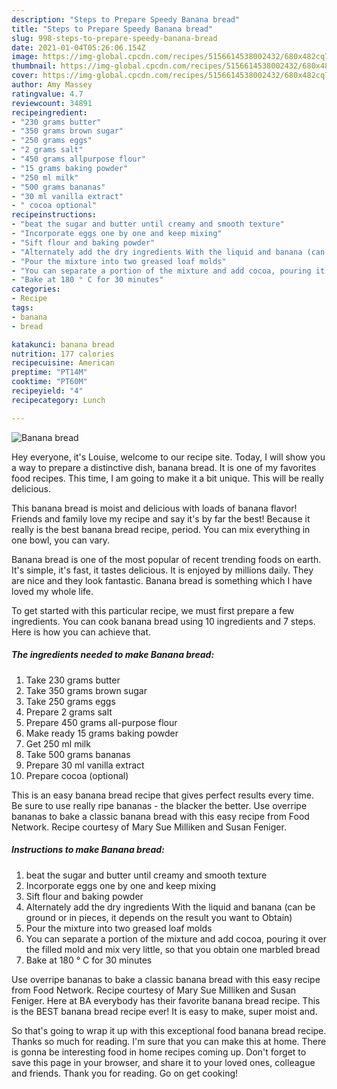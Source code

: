 ```yaml
---
description: "Steps to Prepare Speedy Banana bread"
title: "Steps to Prepare Speedy Banana bread"
slug: 998-steps-to-prepare-speedy-banana-bread
date: 2021-01-04T05:26:06.154Z
image: https://img-global.cpcdn.com/recipes/5156614538002432/680x482cq70/banana-bread-recipe-main-photo.jpg
thumbnail: https://img-global.cpcdn.com/recipes/5156614538002432/680x482cq70/banana-bread-recipe-main-photo.jpg
cover: https://img-global.cpcdn.com/recipes/5156614538002432/680x482cq70/banana-bread-recipe-main-photo.jpg
author: Amy Massey
ratingvalue: 4.7
reviewcount: 34891
recipeingredient:
- "230 grams butter"
- "350 grams brown sugar"
- "250 grams eggs"
- "2 grams salt"
- "450 grams allpurpose flour"
- "15 grams baking powder"
- "250 ml milk"
- "500 grams bananas"
- "30 ml vanilla extract"
- " cocoa optional"
recipeinstructions:
- "beat the sugar and butter until creamy and smooth texture"
- "Incorporate eggs one by one and keep mixing"
- "Sift flour and baking powder"
- "Alternately add the dry ingredients With the liquid and banana (can be ground or in pieces, it depends on the result you want to Obtain)"
- "Pour the mixture into two greased loaf molds"
- "You can separate a portion of the mixture and add cocoa, pouring it over the  filled mold and mix very little, so that you obtain one marbled bread"
- "Bake at 180 ° C for 30 minutes"
categories:
- Recipe
tags:
- banana
- bread

katakunci: banana bread 
nutrition: 177 calories
recipecuisine: American
preptime: "PT14M"
cooktime: "PT60M"
recipeyield: "4"
recipecategory: Lunch

---
```



![Banana bread](https://img-global.cpcdn.com/recipes/5156614538002432/680x482cq70/banana-bread-recipe-main-photo.jpg)

Hey everyone, it's Louise, welcome to our recipe site. Today, I will show you a way to prepare a distinctive dish, banana bread. It is one of my favorites food recipes. This time, I am going to make it a bit unique. This will be really delicious.

This banana bread is moist and delicious with loads of banana flavor! Friends and family love my recipe and say it&#39;s by far the best! Because it really is the best banana bread recipe, period. You can mix everything in one bowl, you can vary.

Banana bread is one of the most popular of recent trending foods on earth. It's simple, it's fast, it tastes delicious. It is enjoyed by millions daily. They are nice and they look fantastic. Banana bread is something which I have loved my whole life.


To get started with this particular recipe, we must first prepare a few ingredients. You can cook banana bread using 10 ingredients and 7 steps. Here is how you can achieve that.

<!--inarticleads1-->

##### The ingredients needed to make Banana bread:

1. Take 230 grams butter
1. Take 350 grams brown sugar
1. Take 250 grams eggs
1. Prepare 2 grams salt
1. Prepare 450 grams all-purpose flour
1. Make ready 15 grams baking powder
1. Get 250 ml milk
1. Take 500 grams bananas
1. Prepare 30 ml vanilla extract
1. Prepare  cocoa (optional)


This is an easy banana bread recipe that gives perfect results every time. Be sure to use really ripe bananas - the blacker the better. Use overripe bananas to bake a classic banana bread with this easy recipe from Food Network. Recipe courtesy of Mary Sue Milliken and Susan Feniger. 

<!--inarticleads2-->

##### Instructions to make Banana bread:

1. beat the sugar and butter until creamy and smooth texture
1. Incorporate eggs one by one and keep mixing
1. Sift flour and baking powder
1. Alternately add the dry ingredients With the liquid and banana (can be ground or in pieces, it depends on the result you want to Obtain)
1. Pour the mixture into two greased loaf molds
1. You can separate a portion of the mixture and add cocoa, pouring it over the  filled mold and mix very little, so that you obtain one marbled bread
1. Bake at 180 ° C for 30 minutes


Use overripe bananas to bake a classic banana bread with this easy recipe from Food Network. Recipe courtesy of Mary Sue Milliken and Susan Feniger. Here at BA everybody has their favorite banana bread recipe. This is the BEST banana bread recipe ever! It is easy to make, super moist and. 

So that's going to wrap it up with this exceptional food banana bread recipe. Thanks so much for reading. I'm sure that you can make this at home. There is gonna be interesting food in home recipes coming up. Don't forget to save this page in your browser, and share it to your loved ones, colleague and friends. Thank you for reading. Go on get cooking!
